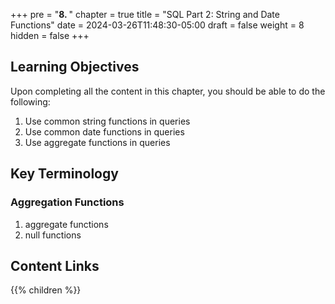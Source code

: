 +++
pre = "<b>8. </b>"
chapter = true
title = "SQL Part 2: String and Date Functions"
date = 2024-03-26T11:48:30-05:00
draft = false
weight = 8
hidden = false
+++

## Learning Objectives
Upon completing all the content in this chapter, you should be able to do the following:
1. Use common string functions in queries
1. Use common date functions in queries
1. Use aggregate functions in queries

## Key Terminology

### Aggregation Functions
1. aggregate functions
1. null functions

## Content Links

{{% children %}}
